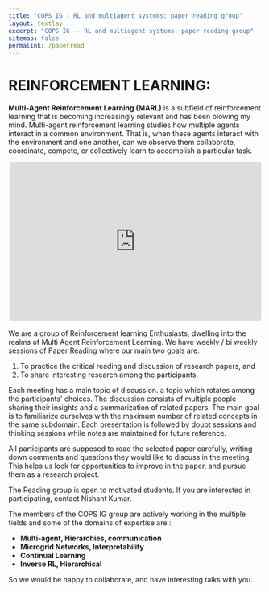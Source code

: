 ```yaml
---
title: "COPS IG - RL and multiagent systems: paper reading group"
layout: textlay
excerpt: "COPS IG -- RL and multiagent systems: paper reading group"
sitemap: false
permalink: /paperread
---
```


# REINFORCEMENT LEARNING:

**Multi-Agent Reinforcement Learning (MARL)** is a subfield of reinforcement learning that is becoming increasingly relevant and has been blowing my mind. Multi-agent reinforcement learning studies how multiple agents interact in a common environment. That is, when these agents interact with the environment and one another, can we observe them collaborate, coordinate, compete, or collectively learn to accomplish a particular task.
<br>

<div align="center"><iframe width="500" height="315" src="https://www.youtube.com/embed/kopoLzvh5jY" title="YouTube video player" frameborder="0" allow="accelerometer; autoplay; clipboard-write; encrypted-media; gyroscope; picture-in-picture" allowfullscreen> </iframe></div>
<br>
We are a group of Reinforcement learning Enthusiasts, dwelling into the realms of Multi Agent Reinforcement Learning. 
We have weekly / bi weekly sessions of Paper Reading where our main two goals are: 


1. To practice the critical reading and discussion of research papers, and 
2. To share interesting research among the participants.

Each meeting has a main topic of discussion. a topic which rotates among the participants' choices. The discussion consists of multiple people sharing their insights and a summarization of related papers. The main goal is to familiarize ourselves with the maximum number of related concepts in the same subdomain. Each presentation is followed by doubt sessions and thinking sessions while notes are maintained for future reference.

All participants are supposed to read the selected paper carefully, writing down comments and questions they would like to discuss in the meeting. This helps us look for opportunities to improve in the paper, and pursue them as a research project.

The Reading group  is open to motivated students. 
If you are interested in participating, contact Nishant Kumar.

The members of the COPS IG group are actively working in the multiple fields and some of the domains of expertise are :
* **Multi-agent, Hierarchies, communication**
* **Microgrid Networks, Interpretability**
* **Continual Learning**
* **Inverse RL,  Hierarchical** 

So we would be happy to collaborate, and have interesting talks with you.



